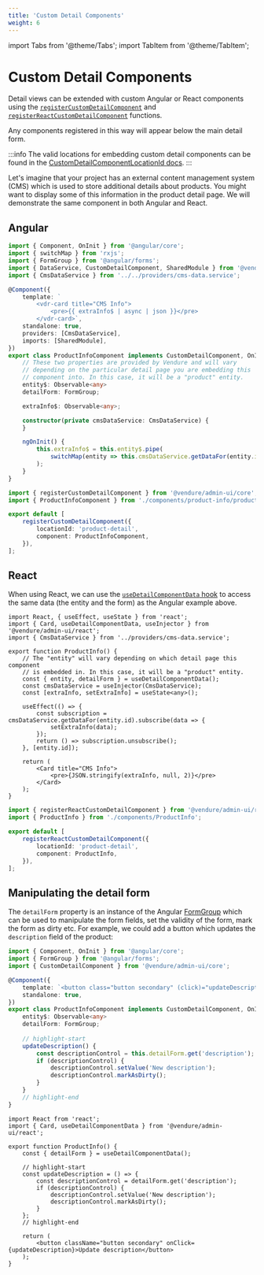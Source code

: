 ```yaml
---
title: 'Custom Detail Components'
weight: 6
---
```


import Tabs from '@theme/Tabs';
import TabItem from '@theme/TabItem';

# Custom Detail Components

Detail views can be extended with custom Angular or React components using the [`registerCustomDetailComponent`](/reference/admin-ui-api/custom-detail-components/register-custom-detail-component/) and [`registerReactCustomDetailComponent`](/reference/admin-ui-api/react-extensions/register-react-custom-detail-component) functions.

Any components registered in this way will appear below the main detail form.

:::info
The valid locations for embedding custom detail components can be found in the [CustomDetailComponentLocationId docs](/reference/admin-ui-api/custom-detail-components/custom-detail-component-location-id).
:::

Let's imagine that your project has an external content management system (CMS) which is used to store additional details about products. You might want to display some of this information in the product detail page. We will demonstrate the same component in both Angular and React.

## Angular

```ts title="src/plugins/cms/ui/components/product-info/product-info.component.ts"
import { Component, OnInit } from '@angular/core';
import { switchMap } from 'rxjs';
import { FormGroup } from '@angular/forms';
import { DataService, CustomDetailComponent, SharedModule } from '@vendure/admin-ui/core';
import { CmsDataService } from '../../providers/cms-data.service';

@Component({
    template: `
        <vdr-card title="CMS Info">
            <pre>{{ extraInfo$ | async | json }}</pre>
        </vdr-card>`,
    standalone: true,
    providers: [CmsDataService],
    imports: [SharedModule],
})
export class ProductInfoComponent implements CustomDetailComponent, OnInit {
    // These two properties are provided by Vendure and will vary
    // depending on the particular detail page you are embedding this
    // component into. In this case, it will be a "product" entity.
    entity$: Observable<any>
    detailForm: FormGroup;

    extraInfo$: Observable<any>;

    constructor(private cmsDataService: CmsDataService) {
    }

    ngOnInit() {
        this.extraInfo$ = this.entity$.pipe(
            switchMap(entity => this.cmsDataService.getDataFor(entity.id))
        );
    }
}
```

```ts title="src/plugins/cms/ui/providers.ts"
import { registerCustomDetailComponent } from '@vendure/admin-ui/core';
import { ProductInfoComponent } from './components/product-info/product-info.component';

export default [
    registerCustomDetailComponent({
        locationId: 'product-detail',
        component: ProductInfoComponent,
    }),
];
```

## React

When using React, we can use the [`useDetailComponentData` hook](/reference/admin-ui-api/react-hooks/use-detail-component-data) to access the same data (the entity and the form) as the Angular example above.

```tsx title="src/plugins/cms/ui/components/ProductInfo.tsx"
import React, { useEffect, useState } from 'react';
import { Card, useDetailComponentData, useInjector } from '@vendure/admin-ui/react';
import { CmsDataService } from '../providers/cms-data.service';

export function ProductInfo() {
    // The "entity" will vary depending on which detail page this component
    // is embedded in. In this case, it will be a "product" entity.
    const { entity, detailForm } = useDetailComponentData();
    const cmsDataService = useInjector(CmsDataService);
    const [extraInfo, setExtraInfo] = useState<any>();
    
    useEffect(() => {
        const subscription = cmsDataService.getDataFor(entity.id).subscribe(data => {
            setExtraInfo(data);
        });
        return () => subscription.unsubscribe();
    }, [entity.id]);
    
    return (
        <Card title="CMS Info">
            <pre>{JSON.stringify(extraInfo, null, 2)}</pre>
        </Card>
    );
}
```

```ts title="src/plugins/cms/ui/providers.ts"
import { registerReactCustomDetailComponent } from '@vendure/admin-ui/react';
import { ProductInfo } from './components/ProductInfo';

export default [
    registerReactCustomDetailComponent({
        locationId: 'product-detail',
        component: ProductInfo,
    }),
];
```

## Manipulating the detail form

The `detailForm` property is an instance of the Angular [FormGroup](https://angular.io/api/forms/FormGroup) which can be used to manipulate the form fields, set the validity of the form, mark the form as dirty etc. For example, we could add a button which updates the `description` field of the product:

<Tabs>
<TabItem value="Angular" label="Angular" default>

```ts title="src/plugins/cms/ui/components/product-info/product-info.component.ts"
import { Component, OnInit } from '@angular/core';
import { FormGroup } from '@angular/forms';
import { CustomDetailComponent } from '@vendure/admin-ui/core';

@Component({
    template: `<button class="button secondary" (click)="updateDescription()">Update description</button>`,
    standalone: true,
})
export class ProductInfoComponent implements CustomDetailComponent, OnInit {
    entity$: Observable<any>
    detailForm: FormGroup;
    
    // highlight-start
    updateDescription() {
        const descriptionControl = this.detailForm.get('description');
        if (descriptionControl) {
            descriptionControl.setValue('New description');
            descriptionControl.markAsDirty();
        }        
    }
    // highlight-end
}
```

</TabItem>
<TabItem value="React" label="React">

```tsx title="src/plugins/cms/ui/components/ProductInfo.tsx"
import React from 'react';
import { Card, useDetailComponentData } from '@vendure/admin-ui/react';

export function ProductInfo() {
    const { detailForm } = useDetailComponentData();

    // highlight-start
    const updateDescription = () => {
        const descriptionControl = detailForm.get('description');
        if (descriptionControl) {
            descriptionControl.setValue('New description');
            descriptionControl.markAsDirty();
        }
    };
    // highlight-end

    return (
        <button className="button secondary" onClick={updateDescription}>Update description</button>
    );
}
```

</TabItem>
</Tabs>
